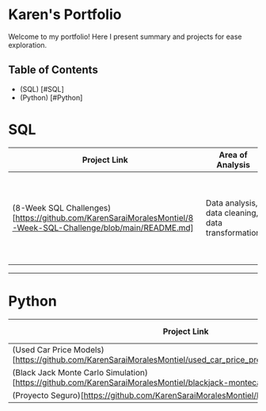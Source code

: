 # Karen's Portfolio

Welcome to my portfolio! Here I present summary and projects for ease exploration.

## Table of Contents

- (SQL) [#SQL]
- (Python) [#Python]


# SQL

| Project Link | Area of Analysis | Project Description | Version | Status |
| ------------ | ---------------- | ------------------- |-------- |------- |
| (8-Week SQL Challenges)[https://github.com/KarenSaraiMoralesMontiel/8-Week-SQL-Challenge/blob/main/README.md] | Data analysis, data cleaning, data transformation |  This repo serves as the solution for the 8 case studies from the (#8WeekSQLChallenge) [https://8weeksqlchallenge.com/]. It showcases my ability to tackle various SQL challenges and demonstrates my proficiency in SQL query writing and problem-solving skills. | PostgreSQL | In Progress |

***

# Python

| Project Link | Area of Analysis | Project Description | Version | Status |
| ------------ | ---------------- | ------------------- |-------- |------- |
| (Used Car Price Models) [https://github.com/KarenSaraiMoralesMontiel/used_car_price_prediction_machine_learning] | | | | |
| (Black Jack Monte Carlo Simulation)[https://github.com/KarenSaraiMoralesMontiel/blackjack-montecarlo-app] | | | | |
| (Proyecto Seguro)[https://github.com/KarenSaraiMoralesMontiel/Proyecto-Seguro] | | | | |